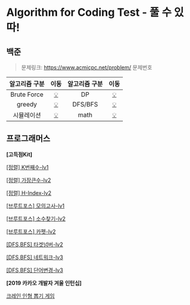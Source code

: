 # Algorithm for Coding Test - 풀 수 있따!  

## 백준
> 문제링크: https://www.acmicpc.net/problem/ 문제번호

| 알고리즘 구분 | 이동 | 알고리즘 구분 | 이동 | 
| :----------: | :----------: | :----------: | :----------: | 
| Brute Force | [💡](./baekjoon/[Bruteforce]) | DP | [💡](./baekjoon/[DP]) |
| greedy | [💡](./baekjoon/[greedy]) | DFS/BFS | [💡](./baekjoon/[그래프와BFS]) |
| 시뮬레이션 | [💡](./baekjoon/[시뮬레이션]) | math | [💡](./baekjoon/[math]) |


## 프로그래머스
**[고득점Kit]**

[[정렬] K번째수-lv1](./programmers/readme/K번째수.md)

[[정렬] 가장큰수-lv2](./programmers/readme/가장큰수.md)

[[정렬] H-Index-lv2](./programmers/readme/H-Index.md)

[[브루트포스] 모의고사-lv1](./programmers/readme/모의고사.md)

[[브루트포스] 소수찾기-lv2](./programmers/readme/소수찾기.md)

[[브루트포스] 카펫-lv2](./programmers/readme/카펫.md)

[[DFS,BFS] 타겟넘버-lv2](./programmers/readme/타겟넘버.md)

[[DFS,BFS] 네트워크-lv3](./programmers/readme/네트워크.md)

[[DFS,BFS] 단어변경-lv3](./programmers/readme/단어변경.md)

**[2019 카카오 개발자 겨울 인턴십]**

[크레인 인형 뽑기 게임](./programmers/readme/크레인인형뽑기게임.md)
